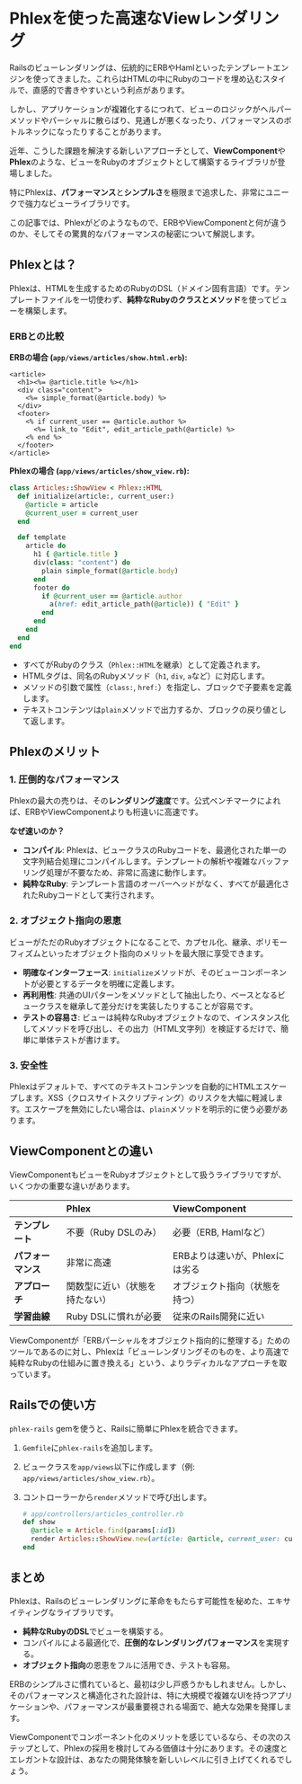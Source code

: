 # Phlexを使った高速なViewレンダリング

Railsのビューレンダリングは、伝統的にERBやHamlといったテンプレートエンジンを使ってきました。これらはHTMLの中にRubyのコードを埋め込むスタイルで、直感的で書きやすいという利点があります。

しかし、アプリケーションが複雑化するにつれて、ビューのロジックがヘルパーメソッドやパーシャルに散らばり、見通しが悪くなったり、パフォーマンスのボトルネックになったりすることがあります。

近年、こうした課題を解決する新しいアプローチとして、**ViewComponent**や**Phlex**のような、ビューをRubyのオブジェクトとして構築するライブラリが登場しました。

特にPhlexは、**パフォーマンス**と**シンプルさ**を極限まで追求した、非常にユニークで強力なビューライブラリです。

この記事では、Phlexがどのようなもので、ERBやViewComponentと何が違うのか、そしてその驚異的なパフォーマンスの秘密について解説します。

## Phlexとは？

Phlexは、HTMLを生成するためのRubyのDSL（ドメイン固有言語）です。テンプレートファイルを一切使わず、**純粋なRubyのクラスとメソッド**を使ってビューを構築します。

### ERBとの比較

**ERBの場合 (`app/views/articles/show.html.erb`):**
```erb
<article>
  <h1><%= @article.title %></h1>
  <div class="content">
    <%= simple_format(@article.body) %>
  </div>
  <footer>
    <% if current_user == @article.author %>
      <%= link_to "Edit", edit_article_path(@article) %>
    <% end %>
  </footer>
</article>
```

**Phlexの場合 (`app/views/articles/show_view.rb`):**
```ruby
class Articles::ShowView < Phlex::HTML
  def initialize(article:, current_user:)
    @article = article
    @current_user = current_user
  end

  def template
    article do
      h1 { @article.title }
      div(class: "content") do
        plain simple_format(@article.body)
      end
      footer do
        if @current_user == @article.author
          a(href: edit_article_path(@article)) { "Edit" }
        end
      end
    end
  end
end
```

- すべてがRubyのクラス（`Phlex::HTML`を継承）として定義されます。
- HTMLタグは、同名のRubyメソッド（`h1`, `div`, `a`など）に対応します。
- メソッドの引数で属性（`class:`, `href:`）を指定し、ブロックで子要素を定義します。
- テキストコンテンツは`plain`メソッドで出力するか、ブロックの戻り値として返します。

## Phlexのメリット

### 1. 圧倒的なパフォーマンス

Phlexの最大の売りは、その**レンダリング速度**です。公式ベンチマークによれば、ERBやViewComponentよりも桁違いに高速です。

**なぜ速いのか？**
- **コンパイル**: Phlexは、ビュークラスのRubyコードを、最適化された単一の文字列結合処理にコンパイルします。テンプレートの解析や複雑なバッファリング処理が不要なため、非常に高速に動作します。
- **純粋なRuby**: テンプレート言語のオーバーヘッドがなく、すべてが最適化されたRubyコードとして実行されます。

### 2. オブジェクト指向の恩恵

ビューがただのRubyオブジェクトになることで、カプセル化、継承、ポリモーフィズムといったオブジェクト指向のメリットを最大限に享受できます。

- **明確なインターフェース**: `initialize`メソッドが、そのビューコンポーネントが必要とするデータを明確に定義します。
- **再利用性**: 共通のUIパターンをメソッドとして抽出したり、ベースとなるビュークラスを継承して差分だけを実装したりすることが容易です。
- **テストの容易さ**: ビューは純粋なRubyオブジェクトなので、インスタンス化してメソッドを呼び出し、その出力（HTML文字列）を検証するだけで、簡単に単体テストが書けます。

### 3. 安全性

Phlexはデフォルトで、すべてのテキストコンテンツを自動的にHTMLエスケープします。XSS（クロスサイトスクリプティング）のリスクを大幅に軽減します。エスケープを無効にしたい場合は、`plain`メソッドを明示的に使う必要があります。

## ViewComponentとの違い

ViewComponentもビューをRubyオブジェクトとして扱うライブラリですが、いくつかの重要な違いがあります。

| | Phlex | ViewComponent |
|:---|:---|:---|
| **テンプレート** | 不要（Ruby DSLのみ） | 必要（ERB, Hamlなど） |
| **パフォーマンス** | 非常に高速 | ERBよりは速いが、Phlexには劣る |
| **アプローチ** | 関数型に近い（状態を持たない） | オブジェクト指向（状態を持つ） |
| **学習曲線** | Ruby DSLに慣れが必要 | 従来のRails開発に近い |

ViewComponentが「ERBパーシャルをオブジェクト指向的に整理する」ためのツールであるのに対し、Phlexは「ビューレンダリングそのものを、より高速で純粋なRubyの仕組みに置き換える」という、よりラディカルなアプローチを取っています。

## Railsでの使い方

`phlex-rails` gemを使うと、Railsに簡単にPhlexを統合できます。

1.  `Gemfile`に`phlex-rails`を追加します。
2.  ビュークラスを`app/views`以下に作成します（例: `app/views/articles/show_view.rb`）。
3.  コントローラーから`render`メソッドで呼び出します。

    ```ruby
    # app/controllers/articles_controller.rb
    def show
      @article = Article.find(params[:id])
      render Articles::ShowView.new(article: @article, current_user: current_user)
    end
    ```

## まとめ

Phlexは、Railsのビューレンダリングに革命をもたらす可能性を秘めた、エキサイティングなライブラリです。

- **純粋なRubyのDSL**でビューを構築する。
- コンパイルによる最適化で、**圧倒的なレンダリングパフォーマンス**を実現する。
- **オブジェクト指向**の恩恵をフルに活用でき、テストも容易。

ERBのシンプルさに慣れていると、最初は少し戸惑うかもしれません。しかし、そのパフォーマンスと構造化された設計は、特に大規模で複雑なUIを持つアプリケーションや、パフォーマンスが最重要視される場面で、絶大な効果を発揮します。

ViewComponentでコンポーネント化のメリットを感じているなら、その次のステップとして、Phlexの採用を検討してみる価値は十分にあります。その速度とエレガントな設計は、あなたの開発体験を新しいレベルに引き上げてくれるでしょう。
